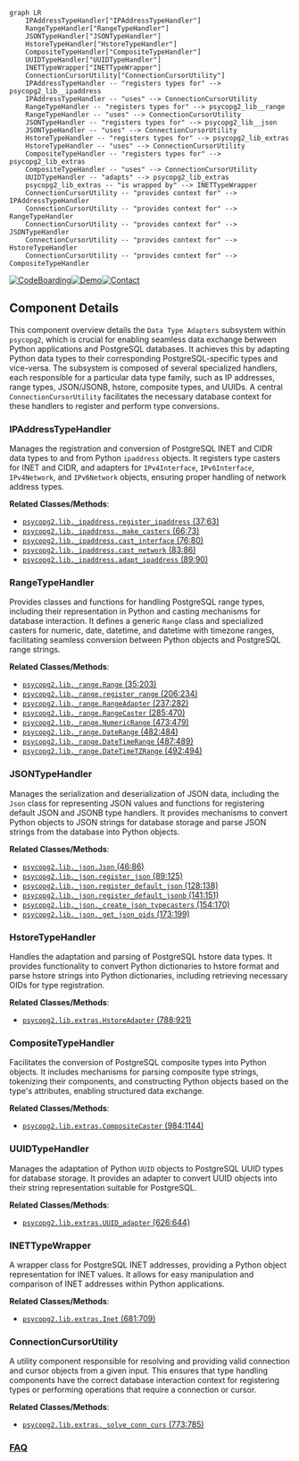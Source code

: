 ```mermaid
graph LR
    IPAddressTypeHandler["IPAddressTypeHandler"]
    RangeTypeHandler["RangeTypeHandler"]
    JSONTypeHandler["JSONTypeHandler"]
    HstoreTypeHandler["HstoreTypeHandler"]
    CompositeTypeHandler["CompositeTypeHandler"]
    UUIDTypeHandler["UUIDTypeHandler"]
    INETTypeWrapper["INETTypeWrapper"]
    ConnectionCursorUtility["ConnectionCursorUtility"]
    IPAddressTypeHandler -- "registers types for" --> psycopg2_lib__ipaddress
    IPAddressTypeHandler -- "uses" --> ConnectionCursorUtility
    RangeTypeHandler -- "registers types for" --> psycopg2_lib__range
    RangeTypeHandler -- "uses" --> ConnectionCursorUtility
    JSONTypeHandler -- "registers types for" --> psycopg2_lib__json
    JSONTypeHandler -- "uses" --> ConnectionCursorUtility
    HstoreTypeHandler -- "registers types for" --> psycopg2_lib_extras
    HstoreTypeHandler -- "uses" --> ConnectionCursorUtility
    CompositeTypeHandler -- "registers types for" --> psycopg2_lib_extras
    CompositeTypeHandler -- "uses" --> ConnectionCursorUtility
    UUIDTypeHandler -- "adapts" --> psycopg2_lib_extras
    psycopg2_lib_extras -- "is wrapped by" --> INETTypeWrapper
    ConnectionCursorUtility -- "provides context for" --> IPAddressTypeHandler
    ConnectionCursorUtility -- "provides context for" --> RangeTypeHandler
    ConnectionCursorUtility -- "provides context for" --> JSONTypeHandler
    ConnectionCursorUtility -- "provides context for" --> HstoreTypeHandler
    ConnectionCursorUtility -- "provides context for" --> CompositeTypeHandler
```
[![CodeBoarding](https://img.shields.io/badge/Generated%20by-CodeBoarding-9cf?style=flat-square)](https://github.com/CodeBoarding/GeneratedOnBoardings)[![Demo](https://img.shields.io/badge/Try%20our-Demo-blue?style=flat-square)](https://www.codeboarding.org/demo)[![Contact](https://img.shields.io/badge/Contact%20us%20-%20contact@codeboarding.org-lightgrey?style=flat-square)](mailto:contact@codeboarding.org)

## Component Details

This component overview details the `Data Type Adapters` subsystem within `psycopg2`, which is crucial for enabling seamless data exchange between Python applications and PostgreSQL databases. It achieves this by adapting Python data types to their corresponding PostgreSQL-specific types and vice-versa. The subsystem is composed of several specialized handlers, each responsible for a particular data type family, such as IP addresses, range types, JSON/JSONB, hstore, composite types, and UUIDs. A central `ConnectionCursorUtility` facilitates the necessary database context for these handlers to register and perform type conversions.

### IPAddressTypeHandler
Manages the registration and conversion of PostgreSQL INET and CIDR data types to and from Python `ipaddress` objects. It registers type casters for INET and CIDR, and adapters for `IPv4Interface`, `IPv6Interface`, `IPv4Network`, and `IPv6Network` objects, ensuring proper handling of network address types.


**Related Classes/Methods**:

- <a href="https://github.com/psycopg/psycopg2/blob/master/lib/_ipaddress.py#L37-L63" target="_blank" rel="noopener noreferrer">`psycopg2.lib._ipaddress.register_ipaddress` (37:63)</a>
- <a href="https://github.com/psycopg/psycopg2/blob/master/lib/_ipaddress.py#L66-L73" target="_blank" rel="noopener noreferrer">`psycopg2.lib._ipaddress._make_casters` (66:73)</a>
- <a href="https://github.com/psycopg/psycopg2/blob/master/lib/_ipaddress.py#L76-L80" target="_blank" rel="noopener noreferrer">`psycopg2.lib._ipaddress.cast_interface` (76:80)</a>
- <a href="https://github.com/psycopg/psycopg2/blob/master/lib/_ipaddress.py#L83-L86" target="_blank" rel="noopener noreferrer">`psycopg2.lib._ipaddress.cast_network` (83:86)</a>
- <a href="https://github.com/psycopg/psycopg2/blob/master/lib/_ipaddress.py#L89-L90" target="_blank" rel="noopener noreferrer">`psycopg2.lib._ipaddress.adapt_ipaddress` (89:90)</a>


### RangeTypeHandler
Provides classes and functions for handling PostgreSQL range types, including their representation in Python and casting mechanisms for database interaction. It defines a generic `Range` class and specialized casters for numeric, date, datetime, and datetime with timezone ranges, facilitating seamless conversion between Python objects and PostgreSQL range strings.


**Related Classes/Methods**:

- <a href="https://github.com/psycopg/psycopg2/blob/master/lib/_range.py#L35-L203" target="_blank" rel="noopener noreferrer">`psycopg2.lib._range.Range` (35:203)</a>
- <a href="https://github.com/psycopg/psycopg2/blob/master/lib/_range.py#L206-L234" target="_blank" rel="noopener noreferrer">`psycopg2.lib._range.register_range` (206:234)</a>
- <a href="https://github.com/psycopg/psycopg2/blob/master/lib/_range.py#L237-L282" target="_blank" rel="noopener noreferrer">`psycopg2.lib._range.RangeAdapter` (237:282)</a>
- <a href="https://github.com/psycopg/psycopg2/blob/master/lib/_range.py#L285-L470" target="_blank" rel="noopener noreferrer">`psycopg2.lib._range.RangeCaster` (285:470)</a>
- <a href="https://github.com/psycopg/psycopg2/blob/master/lib/_range.py#L473-L479" target="_blank" rel="noopener noreferrer">`psycopg2.lib._range.NumericRange` (473:479)</a>
- <a href="https://github.com/psycopg/psycopg2/blob/master/lib/_range.py#L482-L484" target="_blank" rel="noopener noreferrer">`psycopg2.lib._range.DateRange` (482:484)</a>
- <a href="https://github.com/psycopg/psycopg2/blob/master/lib/_range.py#L487-L489" target="_blank" rel="noopener noreferrer">`psycopg2.lib._range.DateTimeRange` (487:489)</a>
- <a href="https://github.com/psycopg/psycopg2/blob/master/lib/_range.py#L492-L494" target="_blank" rel="noopener noreferrer">`psycopg2.lib._range.DateTimeTZRange` (492:494)</a>


### JSONTypeHandler
Manages the serialization and deserialization of JSON data, including the `Json` class for representing JSON values and functions for registering default JSON and JSONB type handlers. It provides mechanisms to convert Python objects to JSON strings for database storage and parse JSON strings from the database into Python objects.


**Related Classes/Methods**:

- <a href="https://github.com/psycopg/psycopg2/blob/master/lib/_json.py#L46-L86" target="_blank" rel="noopener noreferrer">`psycopg2.lib._json.Json` (46:86)</a>
- <a href="https://github.com/psycopg/psycopg2/blob/master/lib/_json.py#L89-L125" target="_blank" rel="noopener noreferrer">`psycopg2.lib._json.register_json` (89:125)</a>
- <a href="https://github.com/psycopg/psycopg2/blob/master/lib/_json.py#L128-L138" target="_blank" rel="noopener noreferrer">`psycopg2.lib._json.register_default_json` (128:138)</a>
- <a href="https://github.com/psycopg/psycopg2/blob/master/lib/_json.py#L141-L151" target="_blank" rel="noopener noreferrer">`psycopg2.lib._json.register_default_jsonb` (141:151)</a>
- <a href="https://github.com/psycopg/psycopg2/blob/master/lib/_json.py#L154-L170" target="_blank" rel="noopener noreferrer">`psycopg2.lib._json._create_json_typecasters` (154:170)</a>
- <a href="https://github.com/psycopg/psycopg2/blob/master/lib/_json.py#L173-L199" target="_blank" rel="noopener noreferrer">`psycopg2.lib._json._get_json_oids` (173:199)</a>


### HstoreTypeHandler
Handles the adaptation and parsing of PostgreSQL hstore data types. It provides functionality to convert Python dictionaries to hstore format and parse hstore strings into Python dictionaries, including retrieving necessary OIDs for type registration.


**Related Classes/Methods**:

- <a href="https://github.com/psycopg/psycopg2/blob/master/lib/extras.py#L788-L921" target="_blank" rel="noopener noreferrer">`psycopg2.lib.extras.HstoreAdapter` (788:921)</a>


### CompositeTypeHandler
Facilitates the conversion of PostgreSQL composite types into Python objects. It includes mechanisms for parsing composite type strings, tokenizing their components, and constructing Python objects based on the type's attributes, enabling structured data exchange.


**Related Classes/Methods**:

- <a href="https://github.com/psycopg/psycopg2/blob/master/lib/extras.py#L984-L1144" target="_blank" rel="noopener noreferrer">`psycopg2.lib.extras.CompositeCaster` (984:1144)</a>


### UUIDTypeHandler
Manages the adaptation of Python `UUID` objects to PostgreSQL UUID types for database storage. It provides an adapter to convert UUID objects into their string representation suitable for PostgreSQL.


**Related Classes/Methods**:

- <a href="https://github.com/psycopg/psycopg2/blob/master/lib/extras.py#L626-L644" target="_blank" rel="noopener noreferrer">`psycopg2.lib.extras.UUID_adapter` (626:644)</a>


### INETTypeWrapper
A wrapper class for PostgreSQL INET addresses, providing a Python object representation for INET values. It allows for easy manipulation and comparison of INET addresses within Python applications.


**Related Classes/Methods**:

- <a href="https://github.com/psycopg/psycopg2/blob/master/lib/extras.py#L681-L709" target="_blank" rel="noopener noreferrer">`psycopg2.lib.extras.Inet` (681:709)</a>


### ConnectionCursorUtility
A utility component responsible for resolving and providing valid connection and cursor objects from a given input. This ensures that type handling components have the correct database interaction context for registering types or performing operations that require a connection or cursor.


**Related Classes/Methods**:

- <a href="https://github.com/psycopg/psycopg2/blob/master/lib/extras.py#L773-L785" target="_blank" rel="noopener noreferrer">`psycopg2.lib.extras._solve_conn_curs` (773:785)</a>




### [FAQ](https://github.com/CodeBoarding/GeneratedOnBoardings/tree/main?tab=readme-ov-file#faq)